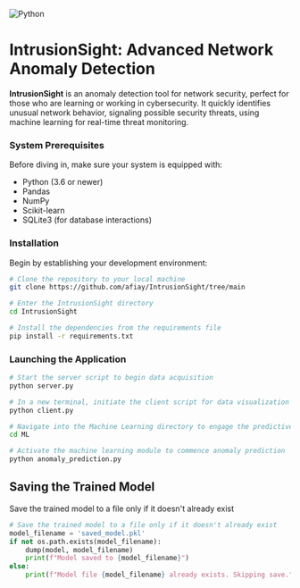 ![Python](https://img.shields.io/badge/python-3.12.2-blue.svg)

# IntrusionSight: Advanced Network Anomaly Detection

**IntrusionSight**  is an anomaly detection tool for network security, perfect for those who are learning or working in cybersecurity. It quickly identifies unusual network behavior, signaling possible security threats, using machine learning for real-time threat monitoring.


### System Prerequisites

Before diving in, make sure your system is equipped with:
- Python (3.6 or newer)
- Pandas
- NumPy
- Scikit-learn
- SQLite3 (for database interactions)

### Installation

Begin by establishing your development environment:

```bash
# Clone the repository to your local machine
git clone https://github.com/afiay/IntrusionSight/tree/main

# Enter the IntrusionSight directory
cd IntrusionSight

# Install the dependencies from the requirements file
pip install -r requirements.txt
```
### Launching the Application
```bash
# Start the server script to begin data acquisition
python server.py

# In a new terminal, initiate the client script for data visualization
python client.py

# Navigate into the Machine Learning directory to engage the predictive functionalities
cd ML

# Activate the machine learning module to commence anomaly prediction
python anomaly_prediction.py

```
## Saving the Trained Model

Save the trained model to a file only if it doesn't already exist

```python
# Save the trained model to a file only if it doesn't already exist
model_filename = 'saved_model.pkl'
if not os.path.exists(model_filename):
    dump(model, model_filename)
    print(f"Model saved to {model_filename}")
else:
    print(f"Model file {model_filename} already exists. Skipping save.")
```
